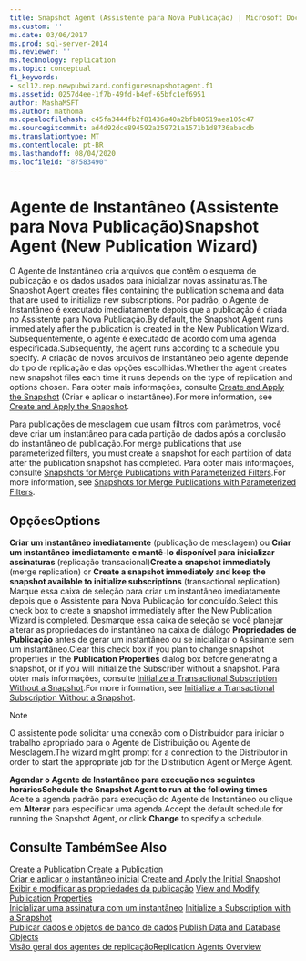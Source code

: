 ```yaml
---
title: Snapshot Agent (Assistente para Nova Publicação) | Microsoft Docs
ms.custom: ''
ms.date: 03/06/2017
ms.prod: sql-server-2014
ms.reviewer: ''
ms.technology: replication
ms.topic: conceptual
f1_keywords:
- sql12.rep.newpubwizard.configuresnapshotagent.f1
ms.assetid: 0257d4ee-1f7b-49fd-b4ef-65bfc1ef6951
author: MashaMSFT
ms.author: mathoma
ms.openlocfilehash: c45fa3444fb2f81436a40a2bfb80519aea105c47
ms.sourcegitcommit: ad4d92dce894592a259721a1571b1d8736abacdb
ms.translationtype: MT
ms.contentlocale: pt-BR
ms.lasthandoff: 08/04/2020
ms.locfileid: "87583490"
---
```

# <a name="snapshot-agent-new-publication-wizard"></a><span data-ttu-id="5aed3-102">Agente de Instantâneo (Assistente para Nova Publicação)</span><span class="sxs-lookup"><span data-stu-id="5aed3-102">Snapshot Agent (New Publication Wizard)</span></span>
  <span data-ttu-id="5aed3-103">O Agente de Instantâneo cria arquivos que contêm o esquema de publicação e os dados usados para inicializar novas assinaturas.</span><span class="sxs-lookup"><span data-stu-id="5aed3-103">The Snapshot Agent creates files containing the publication schema and data that are used to initialize new subscriptions.</span></span> <span data-ttu-id="5aed3-104">Por padrão, o Agente de Instantâneo é executado imediatamente depois que a publicação é criada no Assistente para Nova Publicação.</span><span class="sxs-lookup"><span data-stu-id="5aed3-104">By default, the Snapshot Agent runs immediately after the publication is created in the New Publication Wizard.</span></span> <span data-ttu-id="5aed3-105">Subsequentemente, o agente é executado de acordo com uma agenda especificada.</span><span class="sxs-lookup"><span data-stu-id="5aed3-105">Subsequently, the agent runs according to a schedule you specify.</span></span> <span data-ttu-id="5aed3-106">A criação de novos arquivos de instantâneo pelo agente depende do tipo de replicação e das opções escolhidas.</span><span class="sxs-lookup"><span data-stu-id="5aed3-106">Whether the agent creates new snapshot files each time it runs depends on the type of replication and options chosen.</span></span> <span data-ttu-id="5aed3-107">Para obter mais informações, consulte [Create and Apply the Snapshot](create-and-apply-the-snapshot.md) (Criar e aplicar o instantâneo).</span><span class="sxs-lookup"><span data-stu-id="5aed3-107">For more information, see [Create and Apply the Snapshot](create-and-apply-the-snapshot.md).</span></span>  
  
 <span data-ttu-id="5aed3-108">Para publicações de mesclagem que usam filtros com parâmetros, você deve criar um instantâneo para cada partição de dados após a conclusão do instantâneo de publicação.</span><span class="sxs-lookup"><span data-stu-id="5aed3-108">For merge publications that use parameterized filters, you must create a snapshot for each partition of data after the publication snapshot has completed.</span></span> <span data-ttu-id="5aed3-109">Para obter mais informações, consulte [Snapshots for Merge Publications with Parameterized Filters](snapshots-for-merge-publications-with-parameterized-filters.md).</span><span class="sxs-lookup"><span data-stu-id="5aed3-109">For more information, see [Snapshots for Merge Publications with Parameterized Filters](snapshots-for-merge-publications-with-parameterized-filters.md).</span></span>  
  
## <a name="options"></a><span data-ttu-id="5aed3-110">Opções</span><span class="sxs-lookup"><span data-stu-id="5aed3-110">Options</span></span>  
 <span data-ttu-id="5aed3-111">**Criar um instantâneo imediatamente** (publicação de mesclagem) ou **Criar um instantâneo imediatamente e mantê-lo disponível para inicializar assinaturas** (replicação transacional)</span><span class="sxs-lookup"><span data-stu-id="5aed3-111">**Create a snapshot immediately** (merge replication) or **Create a snapshot immediately and keep the snapshot available to initialize subscriptions** (transactional replication)</span></span>  
 <span data-ttu-id="5aed3-112">Marque essa caixa de seleção para criar um instantâneo imediatamente depois que o Assistente para Nova Publicação for concluído.</span><span class="sxs-lookup"><span data-stu-id="5aed3-112">Select this check box to create a snapshot immediately after the New Publication Wizard is completed.</span></span> <span data-ttu-id="5aed3-113">Desmarque essa caixa de seleção se você planejar alterar as propriedades do instantâneo na caixa de diálogo **Propriedades de Publicação** antes de gerar um instantâneo ou se inicializar o Assinante sem um instantâneo.</span><span class="sxs-lookup"><span data-stu-id="5aed3-113">Clear this check box if you plan to change snapshot properties in the **Publication Properties** dialog box before generating a snapshot, or if you will initialize the Subscriber without a snapshot.</span></span> <span data-ttu-id="5aed3-114">Para obter mais informações, consulte [Initialize a Transactional Subscription Without a Snapshot](initialize-a-transactional-subscription-without-a-snapshot.md).</span><span class="sxs-lookup"><span data-stu-id="5aed3-114">For more information, see [Initialize a Transactional Subscription Without a Snapshot](initialize-a-transactional-subscription-without-a-snapshot.md).</span></span>  
  
> [!NOTE]  
>  <span data-ttu-id="5aed3-115">O assistente pode solicitar uma conexão com o Distribuidor para iniciar o trabalho apropriado para o Agente de Distribuição ou Agente de Mesclagem.</span><span class="sxs-lookup"><span data-stu-id="5aed3-115">The wizard might prompt for a connection to the Distributor in order to start the appropriate job for the Distribution Agent or Merge Agent.</span></span>  
  
 <span data-ttu-id="5aed3-116">**Agendar o Agente de Instantâneo para execução nos seguintes horários**</span><span class="sxs-lookup"><span data-stu-id="5aed3-116">**Schedule the Snapshot Agent to run at the following times**</span></span>  
 <span data-ttu-id="5aed3-117">Aceite a agenda padrão para execução do Agente de Instantâneo ou clique em **Alterar** para especificar uma agenda.</span><span class="sxs-lookup"><span data-stu-id="5aed3-117">Accept the default schedule for running the Snapshot Agent, or click **Change** to specify a schedule.</span></span>  
  
## <a name="see-also"></a><span data-ttu-id="5aed3-118">Consulte Também</span><span class="sxs-lookup"><span data-stu-id="5aed3-118">See Also</span></span>  
 <span data-ttu-id="5aed3-119">[Create a Publication](publish/create-a-publication.md) </span><span class="sxs-lookup"><span data-stu-id="5aed3-119">[Create a Publication](publish/create-a-publication.md) </span></span>  
 <span data-ttu-id="5aed3-120">[Criar e aplicar o instantâneo inicial](create-and-apply-the-initial-snapshot.md) </span><span class="sxs-lookup"><span data-stu-id="5aed3-120">[Create and Apply the Initial Snapshot](create-and-apply-the-initial-snapshot.md) </span></span>  
 <span data-ttu-id="5aed3-121">[Exibir e modificar as propriedades da publicação](publish/view-and-modify-publication-properties.md) </span><span class="sxs-lookup"><span data-stu-id="5aed3-121">[View and Modify Publication Properties](publish/view-and-modify-publication-properties.md) </span></span>  
 <span data-ttu-id="5aed3-122">[Inicializar uma assinatura com um instantâneo](initialize-a-subscription-with-a-snapshot.md) </span><span class="sxs-lookup"><span data-stu-id="5aed3-122">[Initialize a Subscription with a Snapshot](initialize-a-subscription-with-a-snapshot.md) </span></span>  
 <span data-ttu-id="5aed3-123">[Publicar dados e objetos de banco de dados](publish/publish-data-and-database-objects.md) </span><span class="sxs-lookup"><span data-stu-id="5aed3-123">[Publish Data and Database Objects](publish/publish-data-and-database-objects.md) </span></span>  
 [<span data-ttu-id="5aed3-124">Visão geral dos agentes de replicação</span><span class="sxs-lookup"><span data-stu-id="5aed3-124">Replication Agents Overview</span></span>](agents/replication-agents-overview.md)  
  
  
